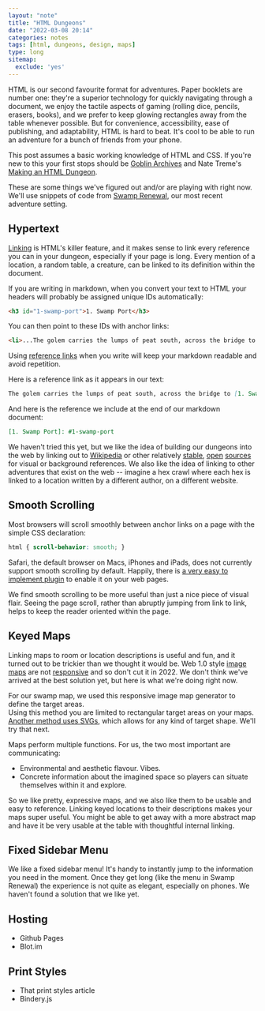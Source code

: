 ```yaml
---
layout: "note"
title: "HTML Dungeons"
date: "2022-03-08 20:14"
categories: notes
tags: [html, dungeons, design, maps]
type: long
sitemap:
  exclude: 'yes'
---
```


HTML is our second favourite format for adventures. Paper booklets are number one: they're a superior technology for quickly navigating through a document, we enjoy the tactile aspects of gaming (rolling dice, pencils, erasers, books), and we prefer to keep glowing rectangles away from the table whenever possible. But for convenience, accessibility, ease of publishing, and adaptability, HTML is hard to beat. It's cool to be able to run an adventure for a bunch of friends from your phone.

This post assumes a basic working knowledge of HTML and CSS. If you're new to this your first stops should be [Goblin Archives](https://goblinarchives.github.io/LiminalHorror/Game%20Design/Programs/#markdown) and Nate Treme's [Making an HTML Dungeon](https://www.youtube.com/watch?v=TRZ2w36wJi0&ab_channel=NateTreme).

These are some things we've figured out and/or are playing with right now. We'll use snippets of code from [Swamp Renewal](https://numbered.works/swamp-renewal), our most recent adventure setting.

## Hypertext

[Linking](https://www.w3.org/WhatIs.html) is HTML's killer feature, and it makes sense to link every reference you can in your dungeon, especially if your page is long. Every mention of a location, a random table, a creature, can be linked to its definition within the document.

If you are writing in markdown, when you convert your text to HTML your headers will probably be assigned unique IDs automatically:

```html
<h3 id="1-swamp-port">1. Swamp Port</h3>
```

You can then point to these IDs with anchor links:

```html
<li>...The golem carries the lumps of peat south, across the bridge to <a href="#1-swamp-port">1. Swamp Port</a>, where it stacks them to dry. ...</li>
```

Using [reference links](https://www.markdownguide.org/basic-syntax/#reference-style-links) when you write will keep your markdown readable and avoid repetition.

Here is a reference link as it appears in our text:

```markdown
The golem carries the lumps of peat south, across the bridge to [1. Swamp Port], where it stacks them to dry
```
And here is the reference we include at the end of our markdown document:

```markdown
[1. Swamp Port]: #1-swamp-port
```

We haven't tried this yet, but we like the idea of building our dungeons into the web by linking out to [Wikipedia]() or other relatively [stable](), [open]() [sources]() for visual or background references. We also like the idea of linking to other adventures that exist on the web -- imagine a hex crawl where each hex is linked to a location written by a different author, on a different website.

## Smooth Scrolling

Most browsers will scroll smoothly between anchor links on a page with the simple CSS declaration:

```css
html { scroll-behavior: smooth; }
```

Safari, the default browser on Macs, iPhones and iPads, does not currently support smooth scrolling by default. Happily, there is [a very easy to implement plugin](https://jonaskuske.github.io/smoothscroll-anchor-polyfill/) to enable it on your web pages.

We find smooth scrolling to be more useful than just a nice piece of visual flair. Seeing the page scroll, rather than abruptly jumping from link to link, helps to keep the reader oriented within the page.

## Keyed Maps

Linking maps to room or location descriptions is useful and fun, and it turned out to be trickier than we thought it would be. Web 1.0 style [image maps]() are not [responsive]() and so don't cut it in 2022. We don't think we've arrived at the best solution yet, but here is what we're doing right now.

For our swamp map, we used this responsive image map generator to define the target areas.  
Using this method you are limited to rectangular target areas on your maps. [Another method uses SVGs](http://thenewcode.com/760/Create-A-Responsive-Imagemap-With-SVG), which allows for any kind of target shape. We'll try that next.

Maps perform multiple functions. For us, the two most important are communicating:

* Environmental and aesthetic flavour. Vibes.
* Concrete information about the imagined space so players can situate themselves within it and explore.

So we like pretty, expressive maps, and we also like them to be usable and easy to reference. Linking keyed locations to their descriptions makes your maps super useful. You might be able to get away with a more abstract map and have it be very usable at the table with thoughtful internal linking.

## Fixed Sidebar Menu

We like a fixed sidebar menu! It's handy to instantly jump to the information you need in the moment. Once they get long (like the menu in Swamp Renewal) the experience is not quite as elegant, especially on phones. We haven't found a solution that we like yet.

## Hosting

* Github Pages
* Blot.im

## Print Styles

* That print styles article
* Bindery.js
